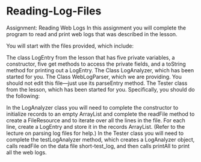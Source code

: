 # Reading-Log-Files
Assignment: Reading Web Logs
In this assignment you will complete the program to read and print web logs that was described in the lesson.

You will start with the files provided, which include:

The class LogEntry from the lesson that has five private variables, a constructor, five get methods to access the private fields, and a toString method for printing out a LogEntry.
The Class LogAnalyzer, which has been started for you.
The Class WebLogParser, which we are providing. You should not edit this file—just use its parseEntry method.
The Tester class from the lesson, which has been started for you.
Specifically, you should do the following:

In the LogAnalyzer class you will need to complete the constructor to initialize records to an empty ArrayList and complete the readFile method to create a FileResource and to iterate over all the lines in the file. For each line, create a LogEntry and store it in the records ArrayList. (Refer to the lecture on parsing log files for help.)
In the Tester class you will need to complete the testLogAnalyzer method, which creates a LogAnalyzer object, calls readFile on the data file short-test_log, and then calls printAll to print all the web logs.
